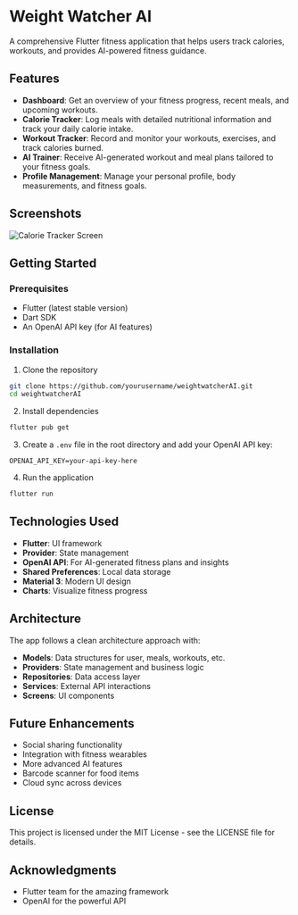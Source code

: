 # Weight Watcher AI

A comprehensive Flutter fitness application that helps users track calories, workouts, and provides AI-powered fitness guidance.

## Features

- **Dashboard**: Get an overview of your fitness progress, recent meals, and upcoming workouts.
- **Calorie Tracker**: Log meals with detailed nutritional information and track your daily calorie intake.
- **Workout Tracker**: Record and monitor your workouts, exercises, and track calories burned.
- **AI Trainer**: Receive AI-generated workout and meal plans tailored to your fitness goals.
- **Profile Management**: Manage your personal profile, body measurements, and fitness goals.

## Screenshots

![Calorie Tracker Screen](screenshots/calorie_tracker.png)

## Getting Started

### Prerequisites

- Flutter (latest stable version)
- Dart SDK
- An OpenAI API key (for AI features)

### Installation

1. Clone the repository
```bash
git clone https://github.com/yourusername/weightwatcherAI.git
cd weightwatcherAI
```

2. Install dependencies
```bash
flutter pub get
```

3. Create a `.env` file in the root directory and add your OpenAI API key:
```
OPENAI_API_KEY=your-api-key-here
```

4. Run the application
```bash
flutter run
```

## Technologies Used

- **Flutter**: UI framework
- **Provider**: State management
- **OpenAI API**: For AI-generated fitness plans and insights
- **Shared Preferences**: Local data storage
- **Material 3**: Modern UI design
- **Charts**: Visualize fitness progress

## Architecture

The app follows a clean architecture approach with:

- **Models**: Data structures for user, meals, workouts, etc.
- **Providers**: State management and business logic
- **Repositories**: Data access layer
- **Services**: External API interactions
- **Screens**: UI components

## Future Enhancements

- Social sharing functionality
- Integration with fitness wearables
- More advanced AI features
- Barcode scanner for food items
- Cloud sync across devices

## License

This project is licensed under the MIT License - see the LICENSE file for details.

## Acknowledgments

- Flutter team for the amazing framework
- OpenAI for the powerful API

